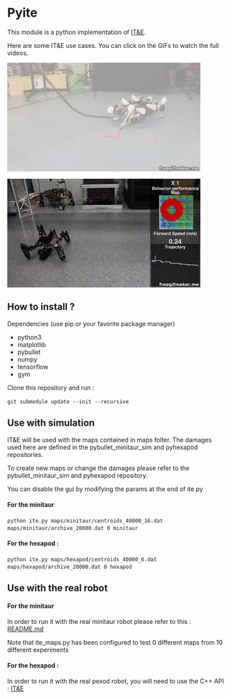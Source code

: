 # Pyite

This module is a python implementation of  [IT&E](https://github.com/resibots/ite_v2).

Here are some IT&E use cases. You can click on the GIFs to watch the full videos.

[![](minitaur.gif)](https://www.youtube.com/watch?v=v90CWJ_HsnM)

[![](hexapod.gif)](https://www.youtube.com/watch?v=T-c17RKh3uE&list=PLc7kzd2NKtSdd4CjMjOJH1rmmVyf0EmBW&index=2&t=0s)


## How to install ?

Dependencies (use pip or your favorite package manager)
- python3
- matplotlib
- pybullet
- numpy
- tensorflow
- gym


Clone this repository and run :

``git submodule update --init --recursive``


## Use with simulation

IT&E will be used with the maps contained in maps folter. The damages used here are defined in the pybullet_minitaur_sim and pyhexapod repositories.

To create new maps or change the damages please refer to the pybullet_minitaur_sim and pyhexapod repository.

You can disable the gui by modifying the params at the end of ite.py

####  For the minitaur


``python ite.py maps/minitaur/centroids_40000_16.dat maps/minitaur/archive_20000.dat 0 minitaur``



#### For the hexapod :

``python ite.py maps/hexapod/centroids_40000_6.dat maps/hexapod/archive_20000.dat 0 hexapod``



## Use with the real robot

#### For the minitaur

In order to run it with the real minitaur robot please refer to this : [README.md](https://gitlab.inria.fr/resibots/minitaur_framework)

Note that ite_maps.py has been configured to test 0 different maps from 10 different experiments
#### For the hexapod :

In order to run it with the real pexod robot, you will need to use the C++ API : [IT&E](https://github.com/resibots/ite_v2)
